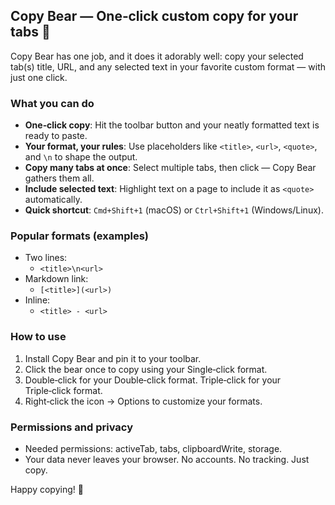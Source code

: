 ## Copy Bear — One‑click custom copy for your tabs 🐻

Copy Bear has one job, and it does it adorably well: copy your selected tab(s) title, URL, and any selected text in your favorite custom format — with just one click.

### What you can do

- **One‑click copy**: Hit the toolbar button and your neatly formatted text is ready to paste.
- **Your format, your rules**: Use placeholders like `<title>`, `<url>`, `<quote>`, and `\n` to shape the output.
- **Copy many tabs at once**: Select multiple tabs, then click — Copy Bear gathers them all.
- **Include selected text**: Highlight text on a page to include it as `<quote>` automatically.
- **Quick shortcut**: `Cmd+Shift+1` (macOS) or `Ctrl+Shift+1` (Windows/Linux).

### Popular formats (examples)

- Two lines:
  - `<title>\n<url>`
- Markdown link:
  - `[<title>](<url>)`
- Inline:
  - `<title> - <url>`

### How to use

1. Install Copy Bear and pin it to your toolbar.
2. Click the bear once to copy using your Single‑click format.
3. Double‑click for your Double‑click format. Triple‑click for your Triple‑click format.
4. Right‑click the icon → Options to customize your formats.

### Permissions and privacy

- Needed permissions: activeTab, tabs, clipboardWrite, storage.
- Your data never leaves your browser. No accounts. No tracking. Just copy.

Happy copying! 🍯
